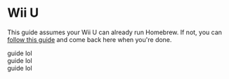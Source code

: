 # Wii U

This guide assumes your Wii U can already run Homebrew. If not, you can [follow this guide](https://wiiu.hacks.guide/) and come back here when you're done.

<div class="tip">
guide lol
</div>

<div class="tip green">
guide lol
</div>

<div class="tip red">
guide lol
</div>

